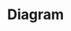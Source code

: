 ---
title: "Diagram"
icon: images/icons/diagram.png
source: https://www.flaticon.com/free-icon/hierarchical-structure_2875803
icon-creator: Freepik
---
